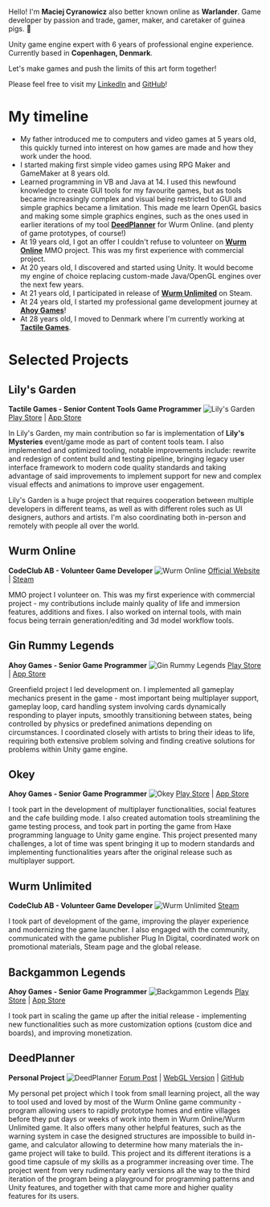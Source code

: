 ﻿Hello! I'm **Maciej Cyranowicz** also better known online as **Warlander**. Game developer by passion and trade, gamer, maker, and caretaker of guinea pigs. 🐷

Unity game engine expert with 6 years of professional engine experience. Currently based in **Copenhagen, Denmark**.

Let's make games and push the limits of this art form together!

Please feel free to visit my [LinkedIn](https://www.linkedin.com/in/maciej-cyranowicz/) and [GitHub](https://github.com/Warlander)!

# My timeline

* My father introduced me to computers and video games at 5 years old, this quickly turned into interest on how games are made and how they work under the hood.
* I started making first simple video games using RPG Maker and GameMaker at 8 years old.
* Learned programming in VB and Java at 14. I used this newfound knowledge to create GUI tools for my favourite games, but as tools became increasingly complex and visual being restricted to GUI and simple graphics became a limitation. This made me learn OpenGL basics and making some simple graphics engines, such as the ones used in earlier iterations of my tool [**DeedPlanner**](https://github.com/Warlander/DeedPlanner-2) for Wurm Online. (and plenty of game prototypes, of course!)
* At 19 years old, I got an offer I couldn't refuse to volunteer on [**Wurm Online**](https://www.wurmonline.com) MMO project. This was my first experience with commercial project.
* At 20 years old, I discovered and started using Unity. It would become my engine of choice replacing custom-made Java/OpenGL engines over the next few years.
* At 21 years old, I participated in release of [**Wurm Unlimited**](https://store.steampowered.com/app/366220/Wurm_Unlimited/) on Steam.
* At 24 years old, I started my professional game development journey at [**Ahoy Games**](https://www.ahoygames.com)!
* At 28 years old, I moved to Denmark where I'm currently working at [**Tactile Games**](https://tactilegames.com).

# Selected Projects

## Lily's Garden
**Tactile Games - Senior Content Tools Game Programmer**
![Lily's Garden](/assets/img/LG2.webp)
[Play Store](https://play.google.com/store/apps/details?id=dk.tactile.lilysgarden&hl=en) | [App Store](https://apps.apple.com/us/app/lilys-garden-match-design/id1437783446)

In Lily's Garden, my main contribution so far is implementation of **Lily's Mysteries** event/game mode as part of content tools team. I also implemented and optimized tooling, notable improvements include: rewrite and redesign of content build and testing pipeline, bringing legacy user interface framework to modern code quality standards and taking advantage of said improvements to implement support for new and complex visual effects and animations to improve user engagement.

Lily's Garden is a huge project that requires cooperation between multiple developers in different teams, as well as with different roles such as UI designers, authors and artists. I'm also coordinating both in-person and remotely with people all over the world.

## Wurm Online
**CodeClub AB - Volunteer Game Developer**
![Wurm Online](/assets/img/wurm2.jpg)
[Official Website](https://www.wurmonline.com) | [Steam](https://store.steampowered.com/app/1179680/Wurm_Online/)

MMO project I volunteer on. This was my first experience with commercial project - my contributions include mainly quality of life and immersion features, additions and fixes. I also worked on internal tools, with main focus being terrain generation/editing and 3d model workflow tools.

## Gin Rummy Legends
**Ahoy Games - Senior Game Programmer**
![Gin Rummy Legends](/assets/img/ginrummylegends.webp)
[Play Store](https://play.google.com/store/apps/details?id=com.ahoygames.ginrummy&hl=en) | [App Store](https://apps.apple.com/dk/app/gin-rummy-legends/id1593427543)

Greenfield project I led development on. I implemented all gameplay mechanics present in the game - most important being multiplayer support, gameplay loop, card handling system involving cards dynamically responding to player inputs, smoothly transitioning between states, being controlled by physics or predefined animations depending on circumstances. I coordinated closely with artists to bring their ideas to life, requiring both extensive problem solving and finding creative solutions for problems within Unity game engine.

## Okey
**Ahoy Games - Senior Game Programmer**
![Okey](/assets/img/okey.webp)
[Play Store](https://play.google.com/store/apps/details?id=com.ahoygames.okey) | [App Store](https://apps.apple.com/us/app/okey/id667645433)

I took part in the development of multiplayer functionalities, social features and the cafe building mode. I also created automation tools streamlining the game testing process, and took part in porting the game from Haxe programming language to Unity game engine. This project presented many challenges, a lot of time was spent bringing it up to modern standards and implementing functionalities years after the original release such as multiplayer support.

## Wurm Unlimited
**CodeClub AB - Volunteer Game Developer**
![Wurm Unlimited](/assets/img/wurm3.jpg)
[Steam](https://store.steampowered.com/app/366220/Wurm_Unlimited/)

I took part of development of the game, improving the player experience and modernizing the game launcher. I also engaged with the community, communicated with the game publisher Plug In Digital, coordinated work on promotional materials, Steam page and the global release.

## Backgammon Legends
**Ahoy Games - Senior Game Programmer**
![Backgammon Legends](/assets/img/bl.webp)
[Play Store](https://play.google.com/store/apps/details?id=com.ahoygames.backgammon&hl=en) | [App Store](https://apps.apple.com/us/app/backgammon-legends/id1439178539)

I took part in scaling the game up after the initial release - implementing new functionalities such as more customization options (custom dice and boards), and improving monetization.

## DeedPlanner
**Personal Project**
![DeedPlanner](/assets/img/deedplanner.jpg)
[Forum Post](https://forum.wurmonline.com/index.php?/topic/171432-deedplanner-311-3d-house-and-deed-design-tool/) | [WebGL Version](https://deedplanner.warlander.app) | [GitHub](https://github.com/Warlander/DeedPlanner-3)

My personal pet project which I took from small learning project, all the way to tool used and loved by most of the Wurm Online game community - program allowing users to rapidly prototype homes and entire villages before they put days or weeks of work into them in Wurm Online/Wurm Unlimited game. It also offers many other helpful features, such as the warning system in case the designed structures are impossible to build in-game, and calculator allowing to determine how many materials the in-game project will take to build. This project and its different iterations is a good time capsule of my skills as a programmer increasing over time. The project went from very rudimentary early versions all the way to the third iteration of the program being a playground for programming patterns and Unity features, and together with that came more and higher quality features for its users.